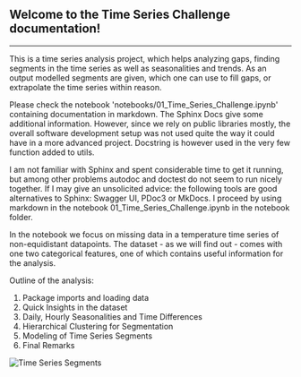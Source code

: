 
## Welcome to the Time Series Challenge documentation!

---

This is a time series analysis project, which helps analyzing gaps, finding segments in the time series as well as seasonalities and trends.
As an output modelled segments are given, which one can use to fill gaps, or extrapolate the time series within reason.

Please check the notebook 'notebooks/01_Time_Series_Challenge.ipynb' containing documentation in markdown.
The Sphinx Docs give some additional information. However, since we rely on public libraries mostly, the overall software development setup was not used quite the way it could have in a more advanced project. Docstring is however used in the very few function added to utils.

I am not familiar with Sphinx and spent considerable time to get it running, but among other problems autodoc and doctest do not seem to run nicely together. If I may give an unsolicited advice: the following tools are good alternatives to Sphinx: Swagger UI, PDoc3 or MkDocs. I proceed by using markdown in the notebook 01_Time_Series_Challenge.ipynb in the notebook folder.

In the notebook we focus on missing data in a temperature time series of non-equidistant datapoints. 
The dataset - as we will find out - comes with one two categorical features, one of which contains useful information for the analysis.

Outline of the analysis:<br>
1. Package imports and loading data
2. Quick Insights in the dataset
3. Daily, Hourly Seasonalities and Time Differences
4. Hierarchical Clustering for Segmentation
5. Modeling of Time Series Segments
6. Final Remarks

![Time Series Segments](https://github.com/leier/tsc/blob/main/docs/build/html/_images/heating_clusters.png)
